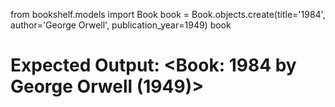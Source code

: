 from bookshelf.models import Book
book = Book.objects.create(title='1984', author='George Orwell', publication_year=1949)
book
# Expected Output: <Book: 1984 by George Orwell (1949)>
